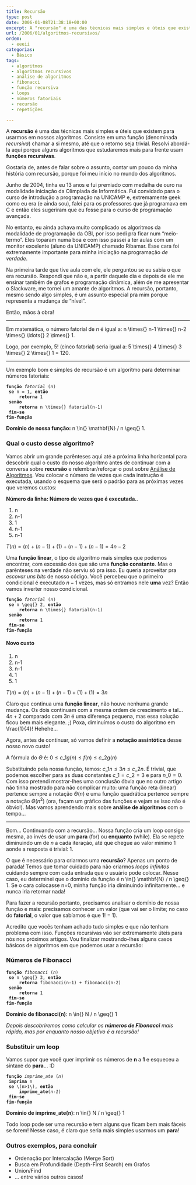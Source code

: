 ```yaml
---
title: Recursão
type: post
date: 2006-01-08T21:38:18+00:00
excerpt: A "recursão" é uma das técnicas mais simples e úteis que existem para usarmos em nossos algoritmos. Consiste em uma função (denominada recursiva) chamar a si mesmo, até que o retorno seja trivial. Resolvi abordá-la aqui porque alguns algoritmos que estudaremos mais pra frente usarão essas funções recursivas.
url: /2006/01/algoritmos-recursivos/
ordem:
  - eeeii
categorias:
  - Básico
tags:
  - algoritmos
  - algoritmos recursivos
  - análise de algoritmos
  - fibonacci
  - função recursiva
  - loops
  - números fatoriais
  - recursão
  - repetições

---
```

A **recursão** é uma das técnicas mais simples e úteis que existem para usarmos em nossos algoritmos. Consiste em uma função (denominada _recursiva_) chamar a si mesmo, até que o retorno seja trivial. Resolvi abordá-la aqui porque alguns algoritmos que estudaremos mais para frente usam **funções recursivas**.

Gostaria de, antes de falar sobre o assunto, contar um pouco da minha história com recursão, porque foi meu início no mundo dos algoritmos.

Junho de 2004, tinha eu 13 anos e fui premiado com medalha de ouro na modalidade iniciação da Olimpíada de Informática. Fui convidado para o curso de introdução a programação na UNICAMP e, extremamente geek como eu era (e ainda sou), falei para os professores que já programava em C e então eles sugeriram que eu fosse para o curso de programação avançada.

No entanto, eu ainda achava muito complicado os algoritmos da modalidade de programação da OBI, por isso pedi pra ficar num “meio-termo”. Eles toparam numa boa e com isso passei a ter aulas com um monitor excelente (aluno da UNICAMP) chamado Ribamar. Esse cara foi extremamente importante para minha iniciação na programação _de verdade_.

Na primeira tarde que tive aula com ele, ele perguntou se eu sabia o que era recursão. Respondi que não e, a partir daquele dia e depois de ele me ensinar também de grafos e programação dinâmica, além de me apresentar o Slackware, me tornei um amante de algoritmos. A recursão, portanto, mesmo sendo algo simples, é um assunto especial pra mim porque representa a mudança de “nível”.

Então, mãos à obra!

* * *

Em matemática, o número fatorial de $n$ é igual a: <span class="tex-render">n \times{} n-1 \times{} n-2 \times{} \ldots{} 2 \times{} 1</span>.

Logo, por exemplo, $5!$ (cinco fatorial) seria igual a: <span class="tex-render">5 \times{} 4 \times{} 3 \times{} 2 \times{} 1 = 120</span>.

* * *

Um exemplo bom e simples de recursão é um algoritmo para determinar números fatoriais:

<pre><code><strong>função</strong> <em>fatorial</em> (<em>n</em>)
 <strong>se</strong> <span class="tex-render">n = 1</span>, <strong>então</strong>
     <strong>retorna</strong> <span class="tex-render">1</span>
 <strong>senão</strong>
     <strong>retorna</strong> <span class="tex-render">n \times{} fatorial(n-1)</span>
 <strong>fim-se</strong>
<strong>fim-função</strong></code></pre>

**Domínio de nossa função:** <span class="tex-render">n \in{} \mathbf{N} / n \geq{} 1</span>.

### Qual o custo desse algoritmo?

Vamos abrir um grande parênteses aqui até a próxima linha horizontal para descobrir qual o custo do nosso algoritmo antes de continuar com a conversa sobre **recursão** e relembrar/reforçar o post sobre [Análise de Algoritmos][1]. Vou colocar o número de vezes que cada instrução é executada, usando o esquema que será o padrão para as próximas vezes que veremos custos:

**Número da linha: Número de vezes que é executada.**.

  1. <span class="tex-render">n</span>
  2. <span class="tex-render">n-1</span>
  3. <span class="tex-render">1</span>
  4. <span class="tex-render">n-1</span>
  5. <span class="tex-render">n-1</span>

$T(n) = (n) + (n-1) + (1) + (n-1) + (n-1) = 4n - 2$

Uma **função linear**, o tipo de algoritmo mais simples que podemos encontrar, com excessão dos que são uma **função constante**. Mas o parênteses na verdade não serviu só pra isso. Eu queria aproveitar pra _escovar uns bits_ de nosso código. Você percebeu que o primeiro condicional é executado $n-1$ vezes, mas só entramos nele **uma** vez? Então vamos inverter nosso condicional.

<pre><code><strong>função</strong> <em>fatorial</em> (<em>n</em>)
 <strong>se</strong> <span class="tex-render">n \geq{} 2</span>, <strong>então</strong>
     <strong>retorna</strong> <span class="tex-render">n \times{} fatorial(n-1)</span>
 <strong>senão</strong>
     <strong>retorna</strong> <span class="tex-render">1</span>
 <strong>fim-se</strong>
<strong>fim-função</strong></code></pre>

#### Novo custo

  1. <span class="tex-render">n</span>
  2. <span class="tex-render">n-1</span>
  3. <span class="tex-render">n-1</span>
  4. <span class="tex-render">1</span>
  5. <span class="tex-render">1</span>

$T(n) = (n) + (n-1) + (n-1) + (1) + (1) = 3n$

Claro que continua uma **função linear**, não houve nenhuma grande mudança. Os dois continuam com a mesma ordem de crescimento e tal… $4n+2$ comparado com $3n$ é uma diferença pequena, mas essa solução ficou bem mais elegante. ;) Poxa, diminuímos o custo do algoritmo em <span class="tex-render">\frac{1}{4}</span>! Hehehe…

Agora, antes de continuar, só vamos definir a **notação assintótica** desse nosso novo custo!

A fórmula do $\Theta{}$ é: $0 \leq{} c\_{1} g(n) \leq{} f(n) \leq{} c\_{2} g(n)$

Substituindo pela nossa função, temos: $c\_{1}n \leq{} 3n \leq{} c\_{2}n$. É trivial, que podemos escolher para as duas constantes $c\_{1}=c\_{2}=3$ e para $n\_{0}=0$. Com isso pretendi mostrar-lhes uma conclusão óbvia que no outro artigo não tinha mostrado para não complicar muito: uma função reta (linear) pertence sempre a notação $\Theta{}(n)$ e uma função quadrática pertence sempre a notação $\Theta{}(n^{2})$ (ora, façam um gráfico das funções e vejam se isso não é óbvio!). Mas vamos aprendendo mais sobre **análise de algoritmos** com o tempo…

* * *

Bom… Continuando com a recursão… Nossa função cria um loop consigo mesma, ao invés de usar um **para** (for) ou **enquanto** (while). Ela se repete diminuindo um de $n$ a cada iteração, até que chegue ao valor mínimo $1$ aonde a resposta é trivial: <span class="tex-render">1</span>.

O que é necessário para criarmos uma **recursão**? Apenas um ponto de parada! Temos que tomar cuidado para não criarmos _loops infinitos_ cuidando sempre com cada entrada que o usuário pode colocar. Nesse caso, eu determinei que o domínio da função é <span class="tex-render">n \in{} \mathbf{N} / n \geq{} 1</span>. Se o cara colocasse <span class="tex-render">n=0</span>, minha função iria diminuindo infinitamente… e nunca iria retornar nada!

Para fazer a recursão portanto, precisamos analisar o domínio de nossa função e mais: precisamos conhecer um valor (que vai ser o limite; no caso do **fatorial**, o valor que sabíamos é que <span class="tex-render">1! = 1</span>).

Acredito que vocês tenham achado tudo simples e que não tenham problema com isso. Funções recursivas vão ser extremamente úteis para nós nos próximos artigos. Vou finalizar mostrando-lhes alguns casos básicos de algoritmos em que podemos usar a recursão:

### Números de Fibonacci

<pre><code><strong>função</strong> <em>fibonacci</em> (<em>n</em>)
 <strong>se</strong> <span class="tex-render">n \geq{} 3</span>, <strong>então</strong>
     <strong>retorna</strong> <span class="tex-render">fibonacci(n-1) + fibonacci(n-2)</span>
 <strong>senão</strong>
     <strong>retorna</strong> <span class="tex-render">1</span>
 <strong>fim-se</strong>
<strong>fim-função</strong></code></pre>

**Domínio de fibonacci(n)**: <span class="tex-render">n \in{} N / n \geq{} 1</span>

_Depois descobriremos como calcular os **números de Fibonacci** mais rápido, mas por enquanto nosso objetivo é a recursão!_

### Substituir um loop

Vamos supor que você quer imprimir os números de **n** a **1** e esqueceu a sintaxe do **para**… :D

<pre><code><strong>função</strong> <em>imprime_ate</em> (<em>n</em>)
 <strong>imprima</strong> <span class="tex-render">n</span>
 <strong>se</strong> \(n>1\), <strong>então</strong>
     <strong>imprime_ate</strong>(<em>n-1</em>)
 <strong>fim-se</strong>
<strong>fim-função</strong></code></pre>

**Domínio de imprime_ate(n)**: <span class="tex-render">n \in{} N / n \geq{} 1</span>

Todo loop pode ser uma recursão e tem alguns que ficam bem mais fáceis se forem! Nesse caso, é claro que seria mais simples usarmos um **para**!

### Outros exemplos, para concluir

  * Ordenação por Intercalação (Merge Sort)
  * Busca em Profundidade (Depth-First Search) em Grafos
  * Union/Find
  * … entre vários outros casos!

 [1]: /2006/01/analise-de-algoritmos/


